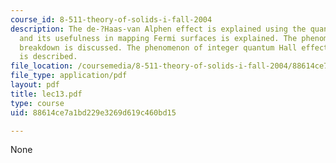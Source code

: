 ```yaml
---
course_id: 8-511-theory-of-solids-i-fall-2004
description: The de-?Haas-van Alphen effect is explained using the quantized orbits
  and its usefulness in mapping Fermi surfaces is explained. The phenomenon of magnetic
  breakdown is discussed. The phenomenon of integer quantum Hall effect in Si ?MOSFET
  is described.
file_location: /coursemedia/8-511-theory-of-solids-i-fall-2004/88614ce7a1bd229e3269d619c460bd15_lec13.pdf
file_type: application/pdf
layout: pdf
title: lec13.pdf
type: course
uid: 88614ce7a1bd229e3269d619c460bd15

---
```

None